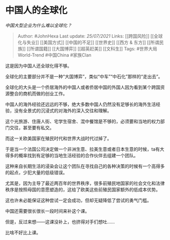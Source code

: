 # 中国人的全球化
*中国大型企业为什么难以全球化？*

> Author: #JohnHexa 
Last update: *25/07/2021* 
Links: [[跨国风险]] [[全球化与失业]] [[美国方式]] [[中国的不足]] [[世界史]] [[西方 & 东方]] [[所谓民族]] [[所谓国籍]] [[大国博弈]] [[超英赶美]] [[文科生]]
Tags: #世界大局World-Trend #中国China #家族Clan 
  

这是因为中国人还全球化得不够。

全球化的主要部分并不是一种“大国博弈”，类似“中车”“中石化”那样的“走出去”。

全球化的大头是一个侨居海外的中国人或者侨居中国的外国人因为看到某个跨国资源整合的商机而做的创业工作。

中国人的海外经验还远远的不够，绝大多数中国人仍然没有足够长的海外生活经验，没有全景式的沉浸式的对海外的深入交往和理解。

这个光旅游、住唐人街、宅学生宿舍、混中餐馆是不够的，必须要和当地的权力部门交往，甚至要有私交。

而这一关欧美国家在殖民时代和世界大战时代过掉了。

于是当一个法国公司决定做一个非洲生意、拉美生意或者日本生意的时候，ta有大得多的概率找到有足够的当地生活经验的合作伙伴去组建一个团队。

这种来自长期生活的浸染会让这个团队在寻找自己的各种决策的时候有一个高得多的起点，少犯大量的低级错误。

尤其是，因为主导了最近两百年的世界秩序，很多前殖民地国家的社会文化和法律秩序是按照母国的意愿塑造的，这给了欧美这些前殖民国家额外的低成本优势。

这也许未必能保证这种尝试一定会成功，但却无疑降低了尝试的勇气门槛。

中国还需要很长很长一段时间来补这个课。

但是，反过来想——这课没补上，也挤得对手们想吐……

比啥不好比上课。